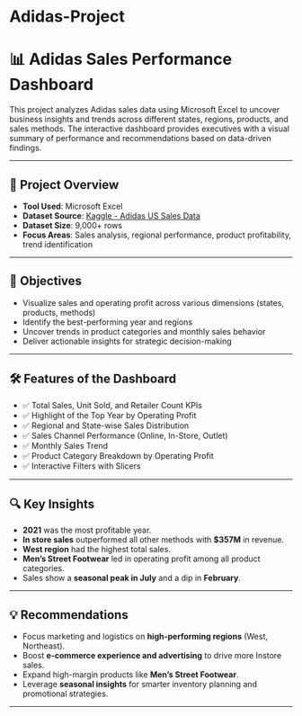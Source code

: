 # Adidas-Project

# 📊 Adidas Sales Performance Dashboard

This project analyzes Adidas sales data using Microsoft Excel to uncover business insights and trends across different states, regions, products, and sales methods. The interactive dashboard provides executives with a visual summary of performance and recommendations based on data-driven findings.

---

## 📁 Project Overview

- **Tool Used**: Microsoft Excel  
- **Dataset Source**: [Kaggle - Adidas US Sales Data](https://www.kaggle.com/datasets)  
- **Dataset Size**: 9,000+ rows  
- **Focus Areas**: Sales analysis, regional performance, product profitability, trend identification

---

## 🎯 Objectives

- Visualize sales and operating profit across various dimensions (states, products, methods)
- Identify the best-performing year and regions
- Uncover trends in product categories and monthly sales behavior
- Deliver actionable insights for strategic decision-making

---

## 🛠 Features of the Dashboard

- ✅ Total Sales, Unit Sold, and Retailer Count KPIs  
- ✅ Highlight of the Top Year by Operating Profit  
- ✅ Regional and State-wise Sales Distribution  
- ✅ Sales Channel Performance (Online, In-Store, Outlet)  
- ✅ Monthly Sales Trend  
- ✅ Product Category Breakdown by Operating Profit  
- ✅ Interactive Filters with Slicers

---

## 🔍 Key Insights

- **2021** was the most profitable year.
- **In store sales** outperformed all other methods with **$357M** in revenue.
- **West region** had the highest total sales.
- **Men’s Street Footwear** led in operating profit among all product categories.
- Sales show a **seasonal peak in July** and a dip in **February**.

---

## 💡 Recommendations

- Focus marketing and logistics on **high-performing regions** (West, Northeast).
- Boost **e-commerce experience and advertising** to drive more Instore sales.
- Expand high-margin products like **Men’s Street Footwear**.
- Leverage **seasonal insights** for smarter inventory planning and promotional strategies.

---
